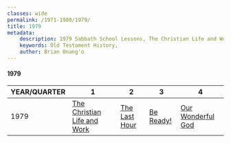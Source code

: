 ```yaml
---
classes: wide
permalink: /1971-1980/1979/
title: 1979
metadata:
    description: 1979 Sabbath School Lessons, The Christian Life and Work, The Last Hour, Be Ready!, Our Wonderful God
    keywords: Old Testament History,
    author: Brian Onang'o
---
```


#### 1979

YEAR/QUARTER |   1  | 2| 3| 4
-------------|------------|---|--|---
1979   |  [The Christian Life and Work](/1971-1980/1979/quarter1) | [The Last Hour](/1971-1980/1979/quarter2) | [Be Ready!](/1971-1980/1979/quarter3) | [Our Wonderful God](/1971-1980/1979/quarter4) |
 